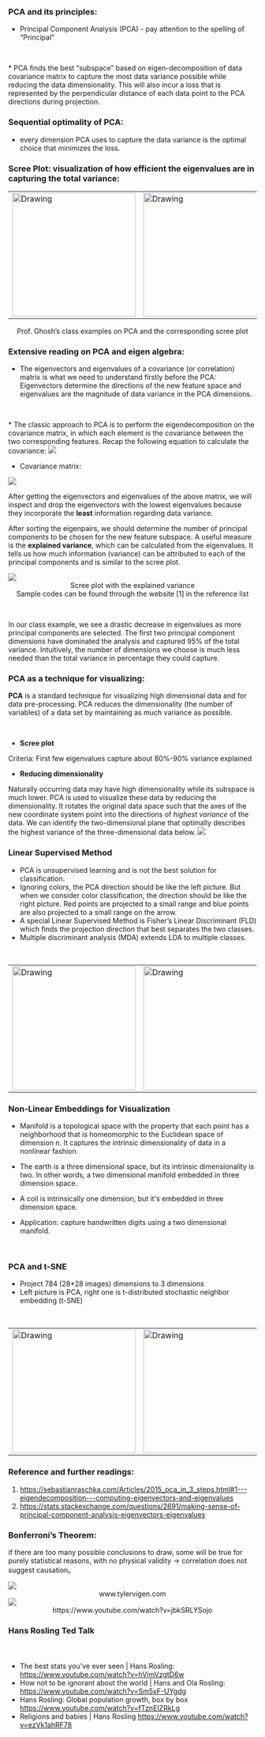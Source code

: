 ### PCA and its principles:
* Principal Component Analysis (PCA) - pay attention to the spelling of “Principal”
<p>&nbsp;</p>
* PCA finds the best “subspace” based on eigen-decomposition of data covariance matrix to capture the most data variance possible while reducing the data dimensionality. This will also incur a loss that is represented by the perpendicular distance of each data point to the PCA directions during projection. 

### Sequential optimality of PCA: 
* every dimension PCA uses to capture the data variance is the optimal choice that minimizes the loss.

### Scree Plot: visualization of how efficient the eigenvalues are in capturing the total variance:
<table><tr>
<td> <img src="https://i.imgur.com/DlEzs6z.png" alt="Drawing" style="width: 250px;"/> </td>
<td> <img src="https://i.imgur.com/dMIphn7.png" alt="Drawing" style="width: 250px;"/> </td>
</tr></table>

<center>Prof. Ghosh’s class examples on PCA and the corresponding scree plot</center>

### Extensive reading on PCA and eigen algebra:
* The eigenvectors and eigenvalues of a covariance (or correlation) matrix is what we need to understand firstly before the PCA: Eigenvectors determine the directions of the new feature space and eigenvalues are the magnitude of data variance in the PCA dimensions. 
<p>&nbsp;</p>
* The classic approach to PCA is to perform the eigendecomposition on the covariance matrix, in which each element is the covariance between the two corresponding features. Recap the following equation to calculate the covariance:
<img src="https://i.imgur.com/fZxyEZj.png">

* Covariance matrix:
<img src="https://i.imgur.com/aeTE0zy.png">

After getting the eigenvectors and eigenvalues of the above matrix, we will inspect and drop the eigenvectors with the lowest eigenvalues because they incorporate the **least** information regarding data variance. 

After sorting the eigenpairs, we should determine the number of principal components to be chosen for the new feature subspace. A useful measure is the **explained variance**, which can be calculated from the eigenvalues. It tells us how much information (variance) can be attributed to each of the principal components and is similar to the scree plot.

<img src="https://i.imgur.com/NmJ9X7j.png">
<center>Scree plot with the explained variance</center>
<center>Sample codes can be found through the website [1] in the reference list</center>
<p>&nbsp;</p>
In our class example, we see a drastic decrease in eigenvalues as more principal components are selected. The first two principal component dimensions have dominated the analysis and captured 95% of the total variance. Intuitively, the number of dimensions we choose is much less needed than the total variance in percentage they could capture.

### PCA as a technique for visualizing:
**PCA** is a standard technique for visualizing high dimensional data and for data pre-processing. PCA reduces the dimensionality (the number of variables) of a data set by maintaining as much variance as possible.
<p>&nbsp;</p>


* **Scree plot**

Criteria: First few eigenvalues capture about 80%-90% variance explained


* **Reducing dimensionality** <br>

Naturally occurring data may have high dimensionality while its subspace is much lower. PCA is used to visualize these data by reducing the dimensionality. It rotates the original data space such that the axes of the new coordinate system point into the directions of 
*highest variance* of the data. We can identify the two-dimensional plane that optimally describes the highest variance of the three-dimensional data below. 
<img src="https://i.imgur.com/EQ0Nahg.png">

### Linear Supervised Method
* PCA is unsupervised learning and is not the best solution for classification. 
* Ignoring colors, the PCA direction should be like the left picture. But when we consider color classification, the direction should be like the right picture. Red points are projected to a small range and blue points are also projected to a small range on the arrow.
* A special Linear Supervised Method is Fisher’s Linear Discriminant (FLD) which finds the projection direction that best separates the two classes.
* Multiple discriminant analysis (MDA) extends LDA to multiple classes.<p>&nbsp;</p>
<table><tr>
<td> <img src="https://i.imgur.com/hHBcI8n.png" alt="Drawing" style="width: 250px;"/> </td>
<td> <img src="https://i.imgur.com/VjjgUV3.png" alt="Drawing" style="width: 250px;"/> </td>
</tr></table>




### Non-Linear Embeddings for Visualization
* Manifold is a topological space with the property that each point has a neighborhood that is homeomorphic to the Euclidean space of dimension n. It captures the intrinsic dimensionality of data in a nonlinear fashion. 
* The earth is a three dimensional space, but its intrinsic dimensionality is two. In other words, a two dimensional manifold embedded in three dimension space.

* A coil is intrinsically one dimension, but it's embedded in three dimension space. 
* Application: capture handwritten digits using a two dimensional manifold.<p>&nbsp;</p>



### PCA and t-SNE 
* Project 784 (28*28 images) dimensions to 3 dimensions
* Left picture is PCA, right one is t-distributed stochastic neighbor embedding (t-SNE)<p>&nbsp;</p>
<table><tr>
<td> <img src="https://i.imgur.com/vLeM9wH.png" alt="Drawing" style="width: 250px;"/> </td>
<td> <img src="https://i.imgur.com/uKkvFkV.png" alt="Drawing" style="width: 250px;"/> </td>
</tr></table>


### Reference and further readings:
1. https://sebastianraschka.com/Articles/2015_pca_in_3_steps.html#1---eigendecomposition---computing-eigenvectors-and-eigenvalues
2. https://stats.stackexchange.com/questions/2691/making-sense-of-principal-component-analysis-eigenvectors-eigenvalues

### Bonferroni’s Theorem: 
if there are too many possible conclusions to draw, some will be true for purely statistical reasons, with no physical validity -> correlation does not suggest causation。


<img src="https://i.imgur.com/tcjjD3d.png">
<center>www.tylervigen.com</center>

<img src="https://i.imgur.com/xo5gpxN.png">
<center>https://www.youtube.com/watch?v=jbkSRLYSojo</center>


### Hans Rosling Ted Talk <p>&nbsp;</p>
* The best stats you've ever seen | Hans Rosling: https://www.youtube.com/watch?v=hVimVzgtD6w
* How not to be ignorant about the world | Hans and Ola Rosling: https://www.youtube.com/watch?v=Sm5xF-UYgdg
* Hans Rosling: Global population growth, box by box
https://www.youtube.com/watch?v=fTznEIZRkLg
* Religions and babies | Hans Rosling
https://www.youtube.com/watch?v=ezVk1ahRF78
